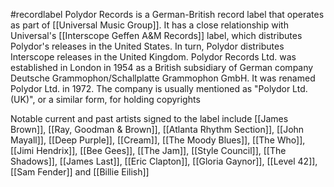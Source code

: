 #recordlabel 
Polydor Records is a German-British record label that operates as part of [[Universal Music Group]]. It has a close relationship with Universal's [[Interscope Geffen A&M Records]] label, which distributes Polydor's releases in the United States. In turn, Polydor distributes Interscope releases in the United Kingdom. Polydor Records Ltd. was established in London in 1954 as a British subsidiary of German company Deutsche Grammophon/Schallplatte Grammophon GmbH. It was renamed Polydor Ltd. in 1972. The company is usually mentioned as "Polydor Ltd. (UK)", or a similar form, for holding copyrights

Notable current and past artists signed to the label include [[James Brown]], [[Ray, Goodman & Brown]], [[Atlanta Rhythm Section]], [[John Mayall]], [[Deep Purple]], [[Cream]], [[The Moody Blues]], [[The Who]], [[Jimi Hendrix]], [[Bee Gees]], [[The Jam]], [[Style Council]], [[The Shadows]], [[James Last]], [[Eric Clapton]], [[Gloria Gaynor]], [[Level 42]], [[Sam Fender]] and [[Billie Eilish]]